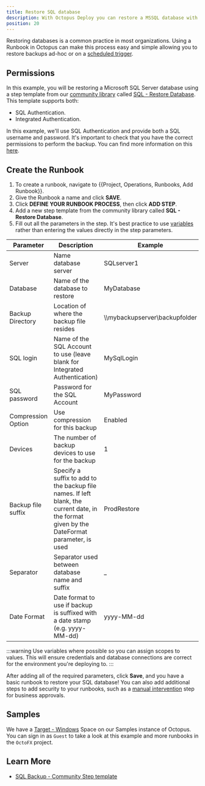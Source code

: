```yaml
---
title: Restore SQL database
description: With Octopus Deploy you can restore a MSSQL database with a Runbook.
position: 20
---
```


Restoring databases is a common practice in most organizations. Using a Runbook in Octopus can make this process easy and simple allowing you to restore backups ad-hoc or on a [scheduled trigger](/docs/operations-runbooks/scheduled-runbook-trigger/index.md). 

## Permissions

In this example, you will be restoring a Microsoft SQL Server database using a step template from our [community library](/docs/deployment-process/steps/community-step-templates.md) called [SQL - Restore Database](https://library.octopus.com/step-templates/469b6d9d-761a-4f94-9745-20e9c2f93841/actiontemplate-sql-restore-database). This template supports both:
- SQL Authentication.
- Integrated Authentication. 

In this example, we'll use SQL Authentication and provide both a SQL username and password. It's important to check that you have the correct permissions to perform the backup. You can find more information on this [here](/docs/deployment-examples/database-deployments/sql-server/permissions.md).

## Create the Runbook

1. To create a runbook, navigate to {{Project, Operations, Runbooks, Add Runbook}}.
2. Give the Runbook a name and click **SAVE**.
3. Click **DEFINE YOUR RUNBOOK PROCESS**, then click **ADD STEP**.
4. Add a new step template from the community library called **SQL - Restore Database**.
5. Fill out all the parameters in the step. It's best practice to use [variables](/docs/projects/variables/index.md) rather than entering the values directly in the step parameters.

| Parameter  | Description | Example |
| ------------- | ------------- | ------------- |
| Server | Name database server | SQLserver1 |
| Database | Name of the database to restore | MyDatabase |
| Backup Directory | Location of where the backup file resides | \\\mybackupserver\backupfolder |
| SQL login | Name of the SQL Account to use (leave blank for Integrated Authentication) | MySqlLogin |
| SQL password | Password for the SQL Account | MyPassword |
| Compression Option | Use compression for this backup | Enabled |
| Devices | The number of backup devices to use for the backup | 1 |
| Backup file suffix | Specify a suffix to add to the backup file names. If left blank, the current date, in the format given by the DateFormat parameter, is used | ProdRestore |
| Separator | Separator used between database name and suffix | _ |
| Date Format | Date format to use if backup is suffixed with a date stamp (e.g. yyyy-MM-dd) | yyyy-MM-dd |

:::warning
Use variables where possible so you can assign scopes to values. This will ensure credentials and database connections are correct for the environment you're deploying to.
:::

After adding all of the required parameters, click **Save**, and you have a basic runbook to restore your SQL database! You can also add additional steps to add security to your runbooks, such as a [manual intervention](/docs/deployment-process/steps/manual-intervention-and-approvals.md) step for business approvals. 

## Samples
We have a [Target - Windows](https://g.octopushq.com/TargetWindowsSamplesSpace) Space on our Samples instance of Octopus. You can sign in as `Guest` to take a look at this example and more runbooks in the `OctoFX` project.

## Learn More
- [SQL Backup - Community Step template](https://library.octopus.com/step-templates/34b4fa10-329f-4c50-ab7c-d6b047264b83/actiontemplate-sql-backup-database)

